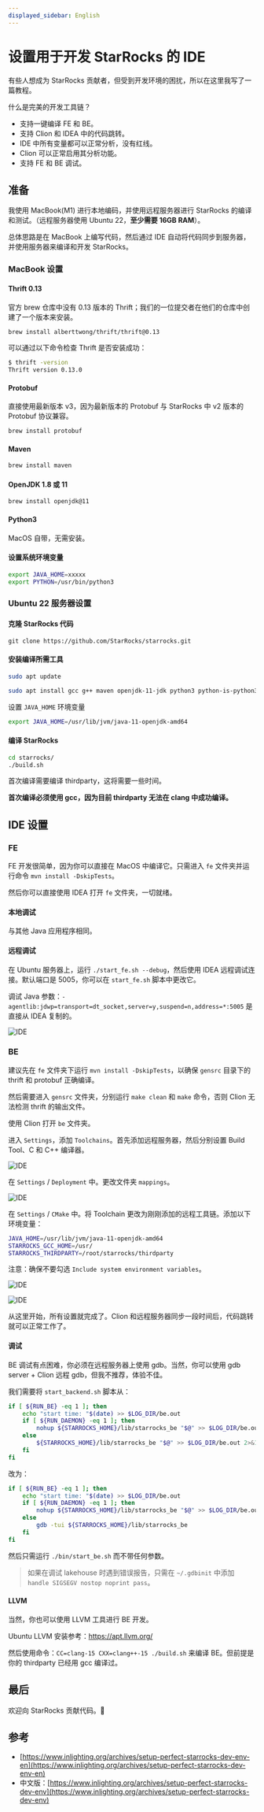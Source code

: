 ```yaml
---
displayed_sidebar: English
---
```


# 设置用于开发 StarRocks 的 IDE

有些人想成为 StarRocks 贡献者，但受到开发环境的困扰，所以在这里我写了一篇教程。

什么是完美的开发工具链？

* 支持一键编译 FE 和 BE。
* 支持 Clion 和 IDEA 中的代码跳转。
* IDE 中所有变量都可以正常分析，没有红线。
* Clion 可以正常启用其分析功能。
* 支持 FE 和 BE 调试。

## 准备

我使用 MacBook(M1) 进行本地编码，并使用远程服务器进行 StarRocks 的编译和测试。（远程服务器使用 Ubuntu 22，**至少需要 16GB RAM**）。

总体思路是在 MacBook 上编写代码，然后通过 IDE 自动将代码同步到服务器，并使用服务器来编译和开发 StarRocks。

### MacBook 设置

#### Thrift 0.13

官方 brew 仓库中没有 0.13 版本的 Thrift；我们的一位提交者在他们的仓库中创建了一个版本来安装。

```bash
brew install alberttwong/thrift/thrift@0.13
```

可以通过以下命令检查 Thrift 是否安装成功：

```bash
$ thrift -version
Thrift version 0.13.0
```

#### Protobuf

直接使用最新版本 v3，因为最新版本的 Protobuf 与 StarRocks 中 v2 版本的 Protobuf 协议兼容。

```bash
brew install protobuf
```

#### Maven

```bash
brew install maven
```

#### OpenJDK 1.8 或 11

```bash
brew install openjdk@11
```

#### Python3

MacOS 自带，无需安装。

#### 设置系统环境变量

```bash
export JAVA_HOME=xxxxx
export PYTHON=/usr/bin/python3
```

### Ubuntu 22 服务器设置

#### 克隆 StarRocks 代码

`git clone https://github.com/StarRocks/starrocks.git`

#### 安装编译所需工具

```bash
sudo apt update
```

```bash
sudo apt install gcc g++ maven openjdk-11-jdk python3 python-is-python3 unzip cmake bzip2 ccache byacc ccache flex automake libtool bison binutils-dev libiberty-dev build-essential ninja-build
```

设置 `JAVA_HOME` 环境变量

```bash
export JAVA_HOME=/usr/lib/jvm/java-11-openjdk-amd64
```

#### 编译 StarRocks

```bash
cd starrocks/
./build.sh
```

首次编译需要编译 thirdparty，这将需要一些时间。

**首次编译必须使用 gcc，因为目前 thirdparty 无法在 clang 中成功编译。**

## IDE 设置

### FE

FE 开发很简单，因为你可以直接在 MacOS 中编译它。只需进入 `fe` 文件夹并运行命令 `mvn install -DskipTests`。

然后你可以直接使用 IDEA 打开 `fe` 文件夹，一切就绪。

#### 本地调试

与其他 Java 应用程序相同。

#### 远程调试

在 Ubuntu 服务器上，运行 `./start_fe.sh --debug`，然后使用 IDEA 远程调试连接。默认端口是 5005，你可以在 `start_fe.sh` 脚本中更改它。

调试 Java 参数：`-agentlib:jdwp=transport=dt_socket,server=y,suspend=n,address=*:5005` 是直接从 IDEA 复制的。

![IDE](../../assets/ide-1.png)

### BE

建议先在 `fe` 文件夹下运行 `mvn install -DskipTests`，以确保 `gensrc` 目录下的 thrift 和 protobuf 正确编译。

然后需要进入 `gensrc` 文件夹，分别运行 `make clean` 和 `make` 命令，否则 Clion 无法检测 thrift 的输出文件。

使用 Clion 打开 `be` 文件夹。

进入 `Settings`，添加 `Toolchains`。首先添加远程服务器，然后分别设置 Build Tool、C 和 C++ 编译器。

![IDE](../../assets/ide-2.png)

在 `Settings` / `Deployment` 中。更改文件夹 `mappings`。

![IDE](../../assets/ide-3.png)

在 `Settings` / `CMake` 中。将 Toolchain 更改为刚刚添加的远程工具链。添加以下环境变量：

```bash
JAVA_HOME=/usr/lib/jvm/java-11-openjdk-amd64
STARROCKS_GCC_HOME=/usr/
STARROCKS_THIRDPARTY=/root/starrocks/thirdparty
```

注意：确保不要勾选 `Include system environment variables`。

![IDE](../../assets/ide-4.png)

![IDE](../../assets/ide-5.png)

从这里开始，所有设置就完成了。Clion 和远程服务器同步一段时间后，代码跳转就可以正常工作了。

#### 调试

BE 调试有点困难，你必须在远程服务器上使用 gdb。当然，你可以使用 gdb server + Clion 远程 gdb，但我不推荐，体验不佳。

我们需要将 `start_backend.sh` 脚本从：

```bash
if [ ${RUN_BE} -eq 1 ]; then
    echo "start time: "$(date) >> $LOG_DIR/be.out
    if [ ${RUN_DAEMON} -eq 1 ]; then
        nohup ${STARROCKS_HOME}/lib/starrocks_be "$@" >> $LOG_DIR/be.out 2>&1 </dev/null &
    else
        ${STARROCKS_HOME}/lib/starrocks_be "$@" >> $LOG_DIR/be.out 2>&1 </dev/null
    fi
fi
```

改为：

```bash
if [ ${RUN_BE} -eq 1 ]; then
    echo "start time: "$(date) >> $LOG_DIR/be.out
    if [ ${RUN_DAEMON} -eq 1 ]; then
        nohup ${STARROCKS_HOME}/lib/starrocks_be "$@" >> $LOG_DIR/be.out 2>&1 </dev/null &
    else
        gdb -tui ${STARROCKS_HOME}/lib/starrocks_be
    fi
fi
```

然后只需运行 `./bin/start_be.sh` 而不带任何参数。

> 如果在调试 lakehouse 时遇到错误报告，只需在 `~/.gdbinit` 中添加 `handle SIGSEGV nostop noprint pass`。

#### LLVM

当然，你也可以使用 LLVM 工具进行 BE 开发。

Ubuntu LLVM 安装参考：https://apt.llvm.org/

然后使用命令：`CC=clang-15 CXX=clang++-15 ./build.sh` 来编译 BE。但前提是你的 thirdparty 已经用 gcc 编译过。

## 最后

欢迎向 StarRocks 贡献代码。🫵

## 参考

* [https://www.inlighting.org/archives/setup-perfect-starrocks-dev-env-en](https://www.inlighting.org/archives/setup-perfect-starrocks-dev-env-en)
* 中文版：[https://www.inlighting.org/archives/setup-perfect-starrocks-dev-env](https://www.inlighting.org/archives/setup-perfect-starrocks-dev-env)
